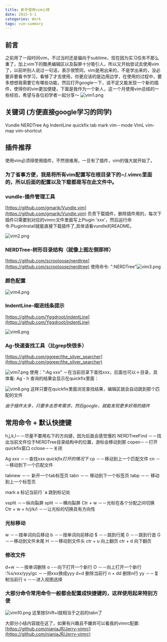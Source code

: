 ```yaml
---
title: 新手使用vim心得
date: 2015-5-1
categories: Work
tags: vim-summary
---
```


## 前言

之前用了一段时间vim，不过当时还是偏向于sublime，现在因为实习任务不那么重了，加上vim下的酷黑编辑区以及裂屏十分吸引人，所以又开始尝试去使用vim了，以前听别人说过一句话，表示很赞同，vim是用出来的，不是学出来的，没必要非要看书学习，看够了才去使用，你更应该的是边用边学，在使用的过程中，要多想想我需要它有哪些功能，然后打开google一下，说不定又能发现一个新的插件，使得你的vim更加便捷，下面是我作为一个新人，这一个月使用vim总结的一些经验，希望与各位初学者一起分享～
![vim1.png](http://7xja3v.com1.z0.glb.clouddn.com/vim1%20%281%29.png?attname=&e=1432831561&token=6kI_1mWJ6jEyr5-1PmIcvgX2Y01gJ83Pdf9A1hQ1:b8jG5O9-fBmdX20TUwJdNQM945I)

## 关键词 (方便直接google学习的同学)

Vundle NERDTree Ag IndentLine quickfix tab mark vim－mode VimL vim-map vim-shortcut

## 插件推荐

使用vim必须得使用插件，不然很难用，一旦有了插件，vim的强大就开始了。

### 为了省事方便，我是将所有vim配置写在根目录下的~/.vimrc里面的，所以后面的配置以及下载都是写在此文件中。

### vundle-插件管理工具

[https://github.com/gmarik/Vundle.vim](https://github.com/gmarik/Vundle.vim) 负责下载插件，删除插件用的，每次下插件只需要到对应的vimrc文件里面写上Plugin 'xxx'，然后运行命令:PluginInstall就能直接下载插件了,具体请看vundle的README。

![vim2.png](http://7xja3v.com1.z0.glb.clouddn.com/vim2.png?attname=&e=1432831561&token=6kI_1mWJ6jEyr5-1PmIcvgX2Y01gJ83Pdf9A1hQ1:FQyiWPBTiV6kEoMaEGVIEqL6TxM)
### NERDTree-树形目录结构（就像上图左侧那样）

[https://github.com/scrooloose/nerdtree](https://github.com/scrooloose/nerdtree) 使用命令: ":NERDTree"![vim3.png](http://7xja3v.com1.z0.glb.clouddn.com/vim3.png?attname=&e=1432831561&token=6kI_1mWJ6jEyr5-1PmIcvgX2Y01gJ83Pdf9A1hQ1:oA0wxNNGhWmgtCTejnhNC8HaYyg)

### 颜色配置

![vim4.png](http://7xja3v.com1.z0.glb.clouddn.com/vim4.png?attname=&e=1432831561&token=6kI_1mWJ6jEyr5-1PmIcvgX2Y01gJ83Pdf9A1hQ1:CF-RnQhWris54wCGqvgMe06Ea_k)
### IndentLine-缩进线条提示

[https://github.com/Yggdroot/indentLine](https://github.com/Yggdroot/indentLine)

![vim6.png](http://7xja3v.com1.z0.glb.clouddn.com/vim6.png?attname=&e=1432831561&token=6kI_1mWJ6jEyr5-1PmIcvgX2Y01gJ83Pdf9A1hQ1:PdKoC9KhO4NArNZjLRXGtruZR5o)
### Ag-快速查找工具（比grep快很多）

[https://github.com/ggreer/the_silver_searcher](https://github.com/ggreer/the_silver_searcher)

![vim7.png](http://7xja3v.com1.z0.glb.clouddn.com/vim7.png?attname=&e=1432831561&token=6kI_1mWJ6jEyr5-1PmIcvgX2Y01gJ83Pdf9A1hQ1:1pAkMHI6FPkY_jLGBueg2R4eMCk)
使用：":Ag xxx" －在当前目录下查找xxx，后面也可以＋目录，具体看: Ag - h 查询的结果会显示在quickfix里面：

![vim8.png](http://7xja3v.com1.z0.glb.clouddn.com/vim8.png?attname=&e=1432831561&token=6kI_1mWJ6jEyr5-1PmIcvgX2Y01gJ83Pdf9A1hQ1:SEXYKOWQpoOIXVPDcvZsSx-M8YQ)
这样只要在quickfix里面浏览查找结果，编辑区就会自动跳到那个匹配的文件

_由于插件太多，只要多去思考需求，然后google，就能发现更多好用的插件_

## 常用命令 + 默认快捷键

h,j,k,l－－尽量不要用右下的方向键，因为后面会感觉慢的 NERDTreeFind －－找出当前文件位于NERDTree目录结构中的位置，游标会移动到那 copen－－打开 quickfix窗口 cclose－－关闭

Ag xxx －－查找xxx _quickfix打开的情况下_ cp －－移动到上一个匹配文件 cn －－移动到下一个匹配文件

tabnew －－ 新开一个tab标签页 tabn －－ 移动到下一个标签页 tabp －－ 移动到上一个标签页

mark a 标记当前行 `a 跳到标记处

vsplit －－纵向裂屏 split －－横向裂屏 Ctr + w －－光标在各个分配之间切换 Ctr + w + h/j/k/l －－让光标的切换具有方向性

### 光标移动

w －－按单词向后移动 b －－按单词向前移动 $ －－跳到行尾 0 －－跳到行首 G －－移动到文件末尾 H －－移动到文件头 ctr + u 向上翻页 ctr + d 向下翻页

### 修改文件

d+w －－按单词删除 o -－向下打开一个新行 O －－向上打开一个新行 :%s/xxx/yyy/gc －－把xxx换成yyy d+d 删除当前行 n + dd 删除n行 yy －－复制当前行 v －－进入视图选择

### 大部分命令常用命令一般都会配置成快捷键的，这样使用起来特别方便

![vim10.png](http://7xja3v.com1.z0.glb.clouddn.com/vim10.png?attname=&e=1432831561&token=6kI_1mWJ6jEyr5-1PmIcvgX2Y01gJ83Pdf9A1hQ1:DFBMlhZpZ-jT50SsGPYJJh8Ly5w)
这里按Shift+l就相当于之前的tabn了

大部分小结内容就在这了，如果有兴趣且不嫌弃可以看我的vimrc配置:[https://github.com/nianiaJR/Jerry-vimrc](https://github.com/nianiaJR/Jerry-vimrc)
